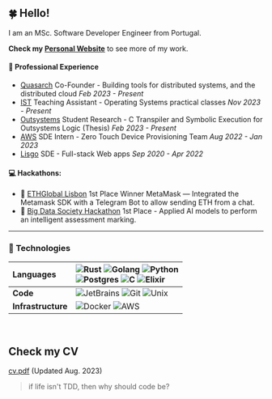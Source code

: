 ## 🍀 Hello!

I am an MSc. Software Developer Engineer from Portugal.

**Check my [Personal Website](https://andrerib.xyz/)** to see more of my work.

#### 🏢 Professional Experience
-   [Quasarch](http://www.quasarch.cloud/) Co-Founder - Building tools for distributed systems, and the distributed cloud *Feb 2023 - Present*
-   [IST](https://tecnico.ulisboa.pt/pt/) Teaching Assistant - Operating Systems practical classes *Nov 2023 - Present*
-   [Outsystems](https://www.outsystems.com/) Student Research - C Transpiler and Symbolic Execution for Outsystems Logic (Thesis) *Feb 2023 - Present*
-   [AWS](https://aws.amazon.com) SDE Intern - Zero Touch Device Provisioning Team *Aug 2022 - Jan 2023*
-   [Lisgo](https://www.linkedin.com/company/lisgo?originalSubdomain=pt) SDE - Full-stack Web apps *Sep 2020 - Apr 2022*

#### 💻 Hackathons:
- 🥇 [ETHGlobal Lisbon](https://ethglobal.com/showcase/web3telbot-suxdo) 1st Place Winner MetaMask — Integrated the Metamask SDK with a Telegram Bot to allow sending ETH from a chat.
- 🥇 [Big Data Society Hackathon](https://www.mq.edu.au/faculty-of-science-and-engineering/departments-and-schools/school-of-computing/news-and-events/news-items/big-data-society-hackathon) 1st Place - Applied AI models to perform an intelligent assessment marking.

---

### 🔨 Technologies

| Languages | ![Rust](https://img.shields.io/badge/rust-b7410e.svg?style=for-the-badge&logo=rust&logoColor=white) ![Golang](https://img.shields.io/badge/golang-2CA5E0.svg?style=for-the-badge&logo=go&logoColor=white) ![Python](https://img.shields.io/badge/python-%233776AB.svg?style=for-the-badge&logo=python&logoColor=white)<br> ![Postgres](https://img.shields.io/badge/postgresql-%23316192.svg?style=for-the-badge&logo=postgresql&logoColor=white) ![C](https://img.shields.io/badge/c/c++-000000.svg?style=for-the-badge&logo=c&logoColor=white) ![Elixir](https://img.shields.io/badge/elixir-%23322192.svg?style=for-the-badge&logo=elixir&logoColor=purple)| 
| :-------- | :----------------------------------------------------------------------------------------------------------------------------------------------------------------------------------------------------------------------------------------------------------------------------------------------------------------------------------------------------------------------------------------------------------------------------------------------------------------- |
| **Code**  | ![JetBrains](https://img.shields.io/badge/jetbrains-000000.svg?style=for-the-badge&logo=jetbrains&logoColor=white) ![Git](https://img.shields.io/badge/git-%23F05033.svg?style=for-the-badge&logo=git&logoColor=white) ![Unix](https://img.shields.io/badge/Unix-FCC624?style=for-the-badge&logo=apple&logoColor=black) <br>                        |
| **Infrastructure**  | ![Docker](https://img.shields.io/badge/Docker-2CA5E0?style=for-the-badge&logo=docker&logoColor=white) ![AWS](https://img.shields.io/badge/aws-232F3E.svg?style=for-the-badge&logo=amazonaws&logoColor=white)                      |

<br>

## Check my CV
[cv.pdf](cv.pdf) (Updated Aug. 2023)

> if life isn't TDD, then why should code be?
